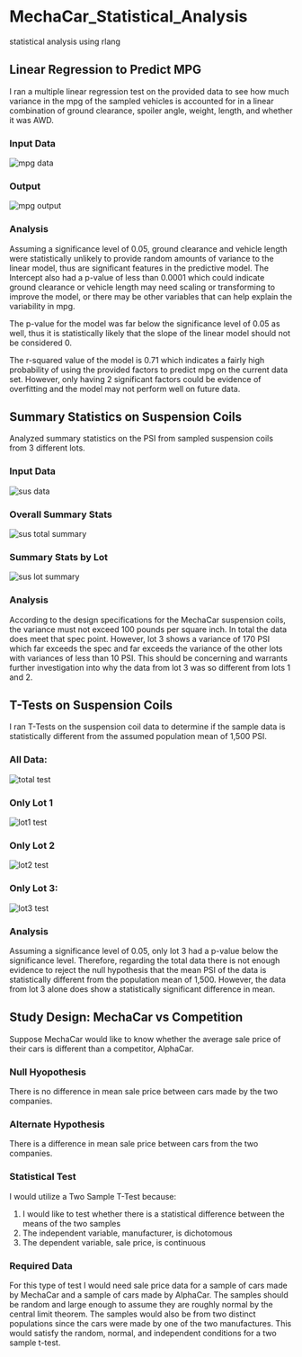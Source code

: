 # MechaCar_Statistical_Analysis
statistical analysis using rlang



## Linear Regression to Predict MPG

I ran a multiple linear regression test on the provided data to see how much variance in the mpg of the sampled vehicles is accounted for in a linear combination of ground clearance, spoiler angle, weight, length, and whether it was AWD.

### Input Data
![mpg data](Resources/mpg_dataframe.png)

### Output
![mpg output](Resources/linear_regression_output.png)

### Analysis
Assuming a significance level of 0.05, ground clearance and vehicle length were statistically unlikely to provide random amounts of variance to the linear model, thus are significant features in the predictive model. The Intercept also had a p-value of less than 0.0001 which could indicate ground clearance or vehicle length may need scaling or transforming to improve the model, or there may be other variables that can help explain the variability in mpg.

The p-value for the model was far below the significance level of 0.05 as well, thus it is statistically likely that the slope of the linear model should not be considered 0.

The r-squared value of the model is 0.71 which indicates a fairly high probability of using the provided factors to predict mpg on the current data set. However, only having 2 significant factors could be evidence of overfitting and the model may not perform well on future data.



## Summary Statistics on Suspension Coils

Analyzed summary statistics on the PSI from sampled suspension coils from 3 different lots.

### Input Data
![sus data](Resources/sus_data.png)

### Overall Summary Stats
![sus total summary](Resources/total_summary.png)

### Summary Stats by Lot
![sus lot summary](Resources/lot_summary.png)

### Analysis
According to the design specifications for the MechaCar suspension coils, the variance must not exceed 100 pounds per square inch. In total the data does meet that spec point. However, lot 3 shows a variance of 170 PSI which far exceeds the spec and far exceeds the variance of the other lots with variances of less than 10 PSI. This should be concerning and warrants further investigation into why the data from lot 3 was so different from lots 1 and 2.



## T-Tests on Suspension Coils

I ran T-Tests on the suspension coil data to determine if the sample data is statistically different from the assumed population mean of 1,500 PSI.

### All Data:
![total test](Resources/total_test.png)

### Only Lot 1
![lot1 test](Resources/lot1_test.png)

### Only Lot 2
![lot2 test](Resources/lot2_test.png)

### Only Lot 3:
![lot3 test](Resources/lot3_test.png)

### Analysis
Assuming a significance level of 0.05, only lot 3 had a p-value below the significance level. Therefore, regarding the total data there is not enough evidence to reject the null hypothesis that the mean PSI of the data is statistically different from the population mean of 1,500. However, the data from lot 3 alone does show a statistically significant difference in mean.



## Study Design: MechaCar vs Competition
Suppose MechaCar would like to know whether the average sale price of their cars is different than a competitor, AlphaCar.

### Null Hyopothesis
There is no difference in mean sale price between cars made by the two companies.

### Alternate Hypothesis
There is a difference in mean sale price between cars from the two companies.

### Statistical Test
I would utilize a Two Sample T-Test because:
1. I would like to test whether there is a statistical difference between the means of the two samples
2. The independent variable, manufacturer, is dichotomous
3. The dependent variable, sale price, is continuous

### Required Data
For this type of test I would need sale price data for a sample of cars made by MechaCar and a sample of cars made by AlphaCar. The samples should be random and large enough to assume they are roughly normal by the central limit theorem. The samples would also be from two distinct populations since the cars were made by one of the two manufactures. This would satisfy the random, normal, and independent conditions for a two sample t-test.







